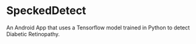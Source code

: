 # SpeckedDetect
An Android App that uses a Tensorflow model trained in Python to detect Diabetic Retinopathy.

